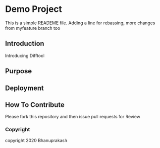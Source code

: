 # Demo Project
This is a simple READEME file. Adding a line for rebassing, more changes from myfeature branch too 
## Introduction
Introducing Difftool
## Purpose
## Deployment
## How To Contribute
Please fork this repository and then issue pull requests for Review
### Copyright
copyright 2020 Bhanuprakash
